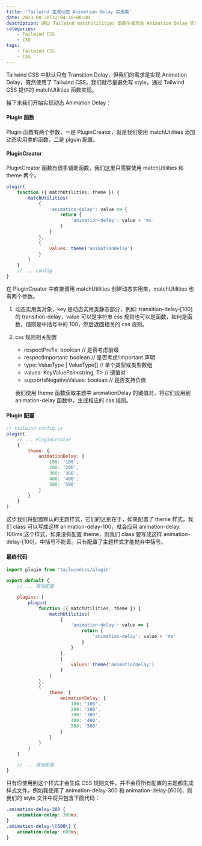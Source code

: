 ```yaml
---
title: 'Tailwind 生成动态 Animation Delay 实用类'
date: 2023-08-20T22:04:18+08:00
description: 通过 Tailwind matchUtilities 函数生成动态 Animation Delay 实用类
categories:
    - Tailwind CSS
    - CSS
tags:
    - Tailwind CSS
    - CSS
---
```


Tailwind CSS 中默认只有 Transition Delay，但我们的需求是实现 Animation Delay，既然使用了 Tailwind CSS，我们就尽量避免写 style，通过 Tailwind CSS 提供的 matchUtilities 函数实现。

接下来我们开始实现动态 Animation Delay：

#### Plugin 函数

Plugin 函数有两个参数，一是 PluginCreator，就是我们使用 matchUtilities 添加动态实用类的函数，二是 plguin 配置。

#### PluginCreator

PluginCreator 函数有很多辅助函数，我们这里只需要使用 matchUtilities 和 theme 两个。

```javascript
plugin(
    function ({ matchUtilities, theme }) {
        matchUtilities(
            {
                'animation-delay': value => {
                    return {
                        'animation-delay': value + 'ms'
                    }
                }
            },
            {
                values: theme('animationDelay')
            }
        )
    }
    // ... config
}
```

在 PluginCreator 中直接调用 matchUtilities 创建动态实用类，matchUtilities 也有两个参数。

1. 动态实用类对象，key 是动态实用类静态部分，例如: transition-delay-[100]的 transition-delay，value 可以是字符串 css 规则也可以是函数，如何是函数，值则是中括号中的 100，然后返回相关的 css 规则。
2. css 规则相关配置

    - respectPrefix: boolean // 是否考虑前缀
    - respectImportant: boolean // 是否考虑!important 声明
    - type: ValueType | ValueType[] // 单个类型或类型数组
    - values: KeyValuePair<string, T> // 键值对
    - supportsNegativeValues: boolean // 是否支持负值

    我们使用 theme 函数获取主题中 animationDelay 的键值对，将它们应用到 animation-delay 函数中，生成相应的 css 规则。

#### Plugin 配置

```javascript
// tailwind.config.js
plugin(
	// ... PluginCreator
	{
		theme: {
			animationDelay: {
				100: '100',
				200: '200',
				300: '300',
				400: '400',
				500: '500'
			}
		}
	}
)
```

这步我们将配置默认的主题样式，它们的区别在于，如果配置了 theme 样式，我们 class 可以写成这样 animation-delay-100，就会应用 animation-delay: 100ms;这个样式，如果没有配置 theme，则我们 class 要写成这样 animation-delay-[100]，中括号不能丢。只有配置了主题样式才能抛弃中括号。

#### 最终代码

```javascript
import plugin from 'tailwindcss/plugin'

export default {
	// ... 其他配置

	plugins: [
		plugin(
			function ({ matchUtilities, theme }) {
				matchUtilities(
					{
						'animation-delay': value => {
							return {
								'animation-delay': value + 'ms'
							}
						}
					},
					{
						values: theme('animationDelay')
					}
				)
			},
			{
				theme: {
					animationDelay: {
						100: '100',
						200: '200',
						300: '300',
						400: '400',
						500: '500'
					}
				}
			}
		)
	]

	// ... 其他配置
}
```

只有你使用到这个样式才会生成 CSS 规则文件，并不会将所有配置的主题都生成样式文件。例如我使用了 animation-delay-300 和 animation-delay-[600]，则我们的 style 文件中将只包含下面代码：

```css
.animation-delay-300 {
	animation-delay: 300ms;
}
.animation-delay-\[600\] {
	animation-delay: 600ms;
}
```
